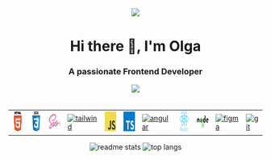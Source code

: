 
<div align="center">
  <img src="https://media.giphy.com/media/v1.Y2lkPTc5MGI3NjExY3I0ZG1pbmttMnQ4dnpnYjY5ODdmaDU3YmllZWtzdWZ2aHdsZXVsZCZlcD12MV9pbnRlcm5hbF9naWZfYnlfaWQmY3Q9Zw/KGhpQ5NMoWKQurlHwI/giphy.gif" width="100"/>
</div>


<h1 align="center">Hi there 👋, I'm Olga</h1>
<h3 align="center">A passionate Frontend Developer</h3>


<div align="center">
    <img src="https://skillicons.dev/icons?i=html,css,sass,tailwind,javascript,typescript,angular,react,nodejs,vscode,github,git,figma" />
</div>

<br>

<!-- SKILLS -->

<table align="center">
  <tbody>
    <tr>
      <td>
        <a href="https://www.w3.org/html/" target="_blank" rel="noreferrer"> 
          <img src="https://raw.githubusercontent.com/devicons/devicon/master/icons/html5/html5-original-wordmark.svg" alt="html5" width="40" height="40"/> 
         </a> 
     </td>
     <td>
       <a href="https://www.w3schools.com/css/" target="_blank" rel="noreferrer"> 
        <img src="https://raw.githubusercontent.com/devicons/devicon/master/icons/css3/css3-original-wordmark.svg" alt="css3" width="40" height="40"/> 
       </a> 
     </td>
     <td>
       <a href="https://sass-lang.com" target="_blank" rel="noreferrer"> 
        <img src="https://raw.githubusercontent.com/devicons/devicon/master/icons/sass/sass-original.svg" alt="sass" width="40" height="40"/> 
       </a>
     </td>
     <td>
       <a href="https://tailwindcss.com/" target="_blank" rel="noreferrer"> 
        <img src="https://www.vectorlogo.zone/logos/tailwindcss/tailwindcss-icon.svg" alt="tailwind" width="40" height="40"/> 
       </a> 
     </td>
     <td>
        <a href="https://developer.mozilla.org/en-US/docs/Web/JavaScript" target="_blank" rel="noreferrer"> 
          <img src="https://raw.githubusercontent.com/devicons/devicon/master/icons/javascript/javascript-original.svg" alt="javascript" width="40" height="40"/> 
       </a> 
     </td>
     <td>
       <a href="https://www.typescriptlang.org/" target="_blank" rel="noreferrer"> 
        <img src="https://raw.githubusercontent.com/devicons/devicon/master/icons/typescript/typescript-original.svg" alt="typescript" width="40" height="40"/> 
       </a> 
     </td>
     <td>
        <a href="https://angular.io" target="_blank" rel="noreferrer"> 
        <img src="https://angular.io/assets/images/logos/angular/angular.svg" alt="angular" width="40" height="40"/> 
       </a> 
     </td>
     <td>
       <a href="https://reactjs.org/" target="_blank" rel="noreferrer"> 
        <img src="https://raw.githubusercontent.com/devicons/devicon/master/icons/react/react-original-wordmark.svg" alt="react" width="40" height="40"/> 
       </a> 
     </td>
     <td>
       <a href="https://nodejs.org" target="_blank" rel="noreferrer"> 
        <img src="https://raw.githubusercontent.com/devicons/devicon/master/icons/nodejs/nodejs-original-wordmark.svg" alt="nodejs" width="40" height="40"/>
       </a> 
     </td>
     <td>
       <a href="https://www.figma.com/" target="_blank" rel="noreferrer"> 
        <img src="https://www.vectorlogo.zone/logos/figma/figma-icon.svg" alt="figma" width="40" height="40"/> 
       </a> 
     </td>
     <td>
       <a href="https://git-scm.com/" target="_blank" rel="noreferrer"> 
        <img src="https://www.vectorlogo.zone/logos/git-scm/git-scm-icon.svg" alt="git" width="40" height="40"/> 
       </a> 
     </td>
    </tr>
  </tbody>
</table>


<!-- STATS -->

<div align='center'>
  <img width=390 src="https://github-readme-stats.vercel.app/api?username=OlgaTorok&count_private=true&show_icons=true&theme=react&rank_icon=github&border_radius=10" alt="readme stats" />
 
  <img width=350 src="https://github-readme-stats.vercel.app/api/top-langs/?username=OlgaTorok&langs_count=8&show_icons=true&layout=compact&theme=react&border_radius=10&size_weight=0.5&count_weight=0.5" alt="top langs" />
</div>


